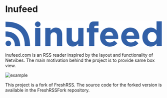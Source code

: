 # Inufeed

![logo](images/logo.png)

inufeed.com is an RSS reader inspired by the layout and functionality of Netvibes. The main motivation behind the project is to provide same box view.

![example](images.example.png)

This project is a fork of FreshRSS. The source code for the forked version is available in the FreshRSSFork repository.



